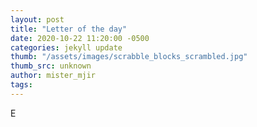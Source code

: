 ```yaml
---
layout: post
title: "Letter of the day"
date: 2020-10-22 11:20:00 -0500
categories: jekyll update
thumb: "/assets/images/scrabble_blocks_scrambled.jpg"
thumb_src: unknown
author: mister_mjir
tags:
---
```

E
